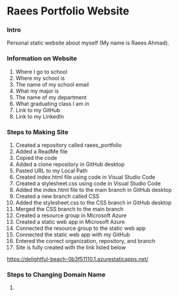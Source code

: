 # Raees Portfolio Website


### Intro
Personal static website about myself (My name is Raees Ahmad).

### Information on Website
1. Where I go to school
2. Where my school is
3. The name of my school email
4. What my major is
5. The name of my department
6. What graduating class I am in
7. Link to my GitHub
8. Link to my LinkedIn

### Steps to Making Site
1. Created a repository called raees_portfolio
2. Added a ReadMe file
3. Copied the code
4. Added a clone repository in GitHub desktop
5. Pasted URL to my Local Path
6. Created index.html file using code in Visual Studio Code
7. Created a stylesheet.css using code in Visual Studio Code
8. Added the index.html file to the main branch in GitHub desktop
9. Created a new branch called CSS
10. Added the stylesheet.css to the CSS branch in GitHub desktop
11. Merged the CSS branch to the main branch
12. Created a resource group in Microsoft Azure
13. Created a static web app in Microsoft Azure
14. Connected the resource group to the static web app
15. Connected the static web app with my GitHub
16. Entered the correct organization, repository, and branch
17. Site is fully created with the link listed below

https://delightful-beach-0b3f51110.1.azurestaticapps.net/

### Steps to Changing Domain Name
1. 
